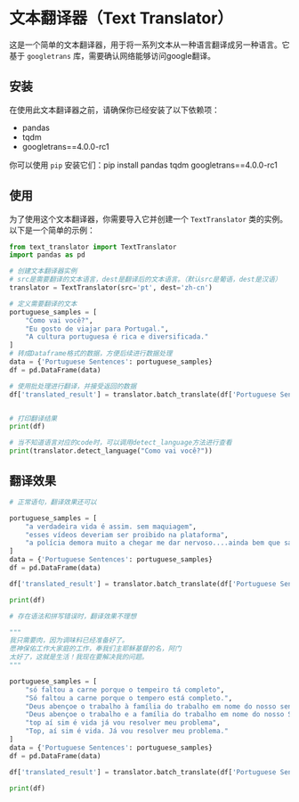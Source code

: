 # 文本翻译器（Text Translator）

这是一个简单的文本翻译器，用于将一系列文本从一种语言翻译成另一种语言。它基于 `googletrans` 库，需要确认网络能够访问google翻译。

## 安装

在使用此文本翻译器之前，请确保你已经安装了以下依赖项：

- pandas
- tqdm
- googletrans==4.0.0-rc1

你可以使用 `pip` 安装它们：pip install pandas tqdm googletrans==4.0.0-rc1


## 使用

为了使用这个文本翻译器，你需要导入它并创建一个 `TextTranslator` 类的实例。以下是一个简单的示例：

```python
from text_translator import TextTranslator
import pandas as pd

# 创建文本翻译器实例
# src是需要翻译的文本语言，dest是翻译后的文本语言。（默认src是葡语，dest是汉语）
translator = TextTranslator(src='pt', dest='zh-cn')

# 定义需要翻译的文本
portuguese_samples = [
    "Como vai você?",
    "Eu gosto de viajar para Portugal.",
    "A cultura portuguesa é rica e diversificada."
]
# 转成Dataframe格式的数据，方便后续进行数据处理
data = {'Portuguese Sentences': portuguese_samples}
df = pd.DataFrame(data)

# 使用批处理进行翻译，并接受返回的数据
df['translated_result'] = translator.batch_translate(df['Portuguese Sentences'])


# 打印翻译结果
print(df)

# 当不知道语言对应的code时，可以调用detect_language方法进行查看
print(translator.detect_language("Como vai você?"))

```


## 翻译效果
```python
# 正常语句，翻译效果还可以

portuguese_samples = [
    "a verdadeira vida é assim. sem maquiagem",
    "esses vídeos deveriam ser proibido na plataforma",
    "a polícia demora muito a chegar me dar nervoso....ainda bem que salvaram ela"
]
data = {'Portuguese Sentences': portuguese_samples}
df = pd.DataFrame(data)

df['translated_result'] = translator.batch_translate(df['Portuguese Sentences'])

print(df)
```


```python
# 存在语法和拼写错误时，翻译效果不理想

"""
我只需要肉，因为调味料已经准备好了。
愿神保佑工作大家庭的工作，奉我们主耶稣基督的名，阿门
太好了，这就是生活！我现在要解决我的问题。
"""

portuguese_samples = [
    "só faltou a carne porque o tempeiro tá completo",
    "Só faltou a carne porque o tempero está completo.",
    "Deus abençoe o trabalho à família do trabalho em nome do nosso senhor Jesus Cristo amém",
    "Deus abençoe o trabalho e a família do trabalho em nome do nosso Senhor Jesus Cristo. Amém.",
    "top aí sim é vida já vou resolver meu problema",
    "Top, aí sim é vida. Já vou resolver meu problema."
]
data = {'Portuguese Sentences': portuguese_samples}
df = pd.DataFrame(data)

df['translated_result'] = translator.batch_translate(df['Portuguese Sentences'])

print(df)
```
